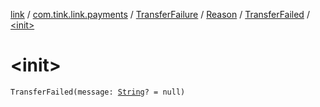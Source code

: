 [link](../../../../index.md) / [com.tink.link.payments](../../../index.md) / [TransferFailure](../../index.md) / [Reason](../index.md) / [TransferFailed](index.md) / [&lt;init&gt;](./-init-.md)

# &lt;init&gt;

`TransferFailed(message: `[`String`](https://kotlinlang.org/api/latest/jvm/stdlib/kotlin/-string/index.html)`? = null)`